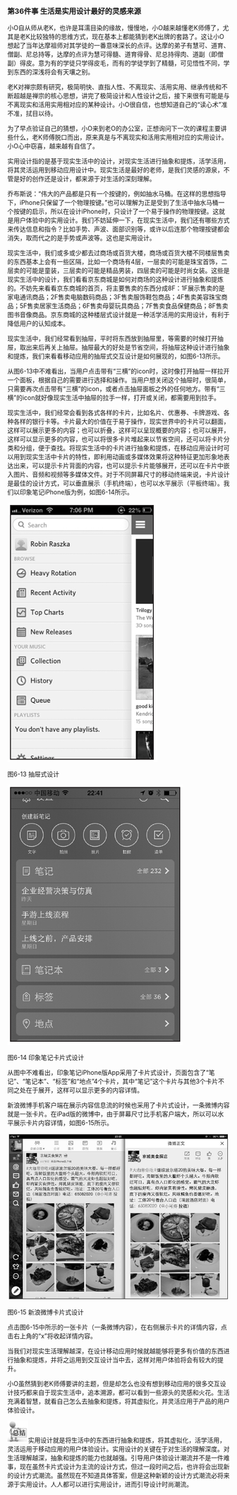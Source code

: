### 第36件事 生活是实用设计最好的灵感来源

小O自从师从老K，也许是耳濡目染的缘故，慢慢地，小O越来越懂老K师傅了，尤其是老K比较独特的思维方式，现在基本上都能猜到老K出牌的套路了。这让小O想起了当年达摩祖师对其学徒的一番意味深长的点评。达摩的弟子有慧可、道育、僧副、尼总持等，达摩的点评为慧可得髓、道育得骨、尼总持得肉、道副（即僧副）得皮。意为有的学徒只学得皮毛，而有的学徒学到了精髓，可见悟性不同，学到东西的深浅将会有天壤之别。

老K对禅宗颇有研究，极简明快、直指人性、不离现实、活用实用、继承传统和不断超越是禅宗的核心思想，讲完了极简设计和人性设计之后，接下来很有可能是与不离现实和活用实用相对应的某种设计。小O很自信，也想知道自己的“读心术”准不准，拭目以待。

为了早点验证自己的猜想，小O来到老O的办公室，正想询问下一次的课程主要讲些什么，老K师傅脱口而出，原来真是与不离现实和活用实用相对应的实用设计。小O心中窃喜，越来越有自信了。

实用设计指的是基于现实生活中的设计，对现实生活进行抽象和提炼，活学活用，将其灵活运用到移动应用设计中。现实生活是最好的老师，是我们灵感的源泉，不管是好的创作还是设计，都来源于对生活的深刻理解。

乔布斯说：“伟大的产品都是只有一个按键的，例如抽水马桶。在这样的思想指导下，iPhone只保留了一个物理按键。”也可以理解为正是受到了生活中抽水马桶一个按键的启示，所以在设计iPhone时，只设计了一个易于操作的物理按键。这就是用户体验中的实用设计。我们不妨延伸一下，在现实生活中，我们还有哪些方式来传达信息和指令？比如手势、声波、面部识别等，或许以后连那个物理按键都会消失，取而代之的是手势或声波等。这也是实用设计。

现实生活中，我们或多或少都去过商场或百货大楼，商场或百货大楼不同楼层售卖的东西基本上会有一些区隔，比如一个商场有4层，一层卖的可能是珠宝首饰，二层卖的可能是童装，三层卖的可能是精品男装，四层卖的可能是时尚女装。这些是现实生活中的设计，我们看看京东商城是如何对商场的这种设计进行抽象和提炼的。不妨先来看看京东商城的首页，将主要售卖的东西分成8F：1F展示售卖的是家电通讯商品；2F售卖电脑数码商品；3F售卖服饰鞋包商品；4F售卖美容珠宝商品；5F售卖居家生活商品；6F售卖母婴玩具商品；7F售卖食品保健商品；8F售卖图书音像商品。京东商城的这种楼层式设计就是一种活学活用的实用设计，有利于降低用户的认知成本。

现实生活中，我们经常看到抽屉，平时将东西放到抽屉里，等需要的时候打开抽屉，取出来后再关上抽屉。抽屉最大的好处是节省空间，将抽屉这种设计进行抽象和提炼，我们来看看移动应用的抽屉式交互设计是如何展现的，如图6-13所示。

从图6-13中不难看出，当用户点击带有“三横”的icon时，这时像打开抽屉一样拉开一个面板，根据自己的需要进行选择和操作。当用户想关闭这个抽屉时，很简单，只需要再次点击带有“三横”的icon，或者点击抽屉面板之外的任何地方。带有“三横”的icon就好像现实生活中抽屉的拉手一样，打开或关闭，都需要用到拉手。

现实生活中，我们经常会看到各式各样的卡片，比如名片、优惠券、卡牌游戏、各种各样的银行卡等。卡片最大的价值在于易于操作，现实世界中的卡片可以翻面，这样可以展示更多的内容；也可以折叠，这样可以呈现概要的内容；也可以展开，这样可以显示更多的内容，也可以将很多卡片堆起来以节省空间，还可以将卡片分类和分组，便于查找。将现实生活中的卡片进行抽象和提炼，在移动应用设计时可以用到现实生活中卡片的特性，即利用动画或多媒体效果将这种特征更加形象地表达出来，可以提示卡片背面的内容，也可以提示卡片能够展开，还可以在卡片中嵌入图片、音频和视频等多媒体文件。对于不同屏幕尺寸的移动终端来说，卡片设计是最佳的设计方式，可以垂直展示（手机终端），也可以水平展示（平板终端）。我们以印象笔记iPhone版为例，如图6-14所示。

![](images/image01651.jpeg)

图6-13 抽屉式设计

![](images/image01652.jpeg)

图6-14 印象笔记卡片式设计

从图中不难看出，印象笔记iPhone版App采用了卡片式设计，页面包含了“笔记”、“笔记本”、“标签”和“地点”4个卡片，其中“笔记”这个卡片与其他3个卡片不同之处在于展开，这样可以显示更多的内容详情。

新浪微博手机客户端在展示内容信息流的时候也采用了卡片式设计，一条微博内容就是一张卡片。在iPad版的微博中，由于屏幕尺寸比手机客户端大，所以可以水平展示卡片内容详情，如图6-15所示。

![](images/image01653.jpeg)

图6-15 新浪微博卡片式设计

点击图6-15中所示的一张卡片（一条微博内容），在右侧展示卡片的详情内容，点击右上角的“x”将收起详情内容。

当我们对现实生活理解越深，在设计移动应用时候就越能够将更多有价值的东西进行抽象和提炼，并将之运用到交互设计当中去，这样对用户体验将会有较大的提升。

小O虽然猜到老K师傅要讲的主题，但是却怎么也没有想到移动应用的很多交互设计技巧都来自于现实生活中，追本溯源，都可以看到一些源头的灵感和火花。生活充满着智慧，就看自己怎么去抽象和提炼，将其虚拟化，并灵活应用于产品的用户体验设计。

![](images/image01654.jpeg)实用设计就是将生活中的东西进行抽象和提炼，将其虚拟化，活学活用，灵活运用于移动应用的用户体验设计。实用设计的关键在于对生活的理解深度。对生活理解越深，抽象和提炼的能力也就越强。引导用户体验设计潮流并不是一件难事，现在虽然卡片式设计为主流的设计方式，但过一段时间之后，也许将会出现新的设计方式潮流。虽然现在不知道具体答案，但是这种新颖的设计方式潮流必将来源于实用设计。人人都可以进行实用设计，进而引导设计时尚潮流。
